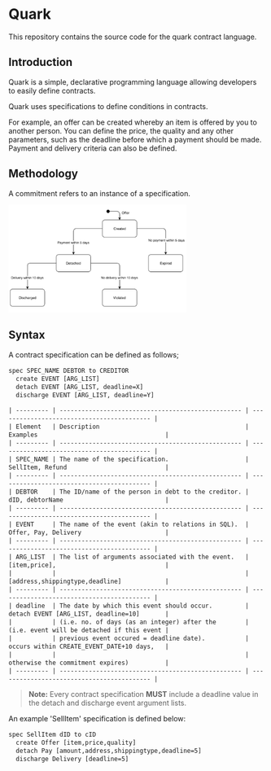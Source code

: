 # Quark
This repository contains the source code for the quark contract language.

## Introduction

Quark is a simple, declarative programming language allowing developers to easily define contracts.

Quark uses specifications to define conditions in contracts.

For example, an offer can be created whereby an item is offered by you to another person. 
You can define the price, the quality and any other parameters, such as the deadline before which a payment should be made.
Payment and delivery criteria can also be defined.

## Methodology

A commitment refers to an instance of a specification. 

<img src="./images/ExampleSTD.png" alt="ExampleSTD" width="350"/>

## Syntax

A contract specification can be defined as follows;

```
spec SPEC_NAME DEBTOR to CREDITOR
  create EVENT [ARG_LIST]
  detach EVENT [ARG_LIST, deadline=X]
  discharge EVENT [ARG_LIST, deadline=Y]
```

```
| --------- | -------------------------------------------------- | ------------------------------------------ |
| Element   | Description                                        | Examples                                   |
| --------- | -------------------------------------------------- | ------------------------------------------ |
| SPEC_NAME | The name of the specification.                     | SellItem, Refund                           |
| --------- | -------------------------------------------------- | ------------------------------------------ |
| DEBTOR    | The ID/name of the person in debt to the creditor. | dID, debtorName                            |
| --------- | -------------------------------------------------- | ------------------------------------------ |
| EVENT     | The name of the event (akin to relations in SQL).  | Offer, Pay, Delivery                       |
| --------- | -------------------------------------------------- | ------------------------------------------ |
| ARG_LIST  | The list of arguments associated with the event.   | [item,price],                              |
|           |                                                    | [address,shippingtype,deadline]            |
| --------- | -------------------------------------------------- | ------------------------------------------ |
| deadline  | The date by which this event should occur.         | detach EVENT [ARG_LIST, deadline=10]       |
|           | (i.e. no. of days (as an integer) after the        | (i.e. event will be detached if this event |
|           | previous event occured = deadline date).           | occurs within CREATE_EVENT_DATE+10 days,   |
|           |                                                    | otherwise the commitment expires)          |
| --------- | -------------------------------------------------- | ------------------------------------------ |
```

> **Note:** Every contract specification **MUST** include a deadline value in the detach and discharge event argument lists.

An example 'SellItem' specification is defined below:
```
spec SellItem dID to cID
  create Offer [item,price,quality]
  detach Pay [amount,address,shippingtype,deadline=5]
  discharge Delivery [deadline=5]
```




